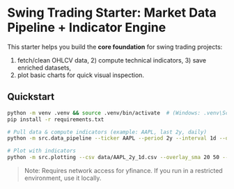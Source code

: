 # Swing Trading Starter: Market Data Pipeline + Indicator Engine

This starter helps you build the **core foundation** for swing trading projects:
1) fetch/clean OHLCV data, 2) compute technical indicators, 3) save enriched datasets,
4) plot basic charts for quick visual inspection.

## Quickstart

```bash
python -m venv .venv && source .venv/bin/activate  # (Windows: .venv\Scripts\activate)
pip install -r requirements.txt

# Pull data & compute indicators (example: AAPL, last 2y, daily)
python -m src.data_pipeline --ticker AAPL --period 2y --interval 1d --out data/AAPL_2y_1d.csv

# Plot with indicators
python -m src.plotting --csv data/AAPL_2y_1d.csv --overlay_sma 20 50 --overlay_bbands 20 2
```

> Note: Requires network access for yfinance. If you run in a restricted environment, use it locally.
